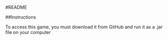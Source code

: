 #README

##Instructions

To access this game, you must download it from GitHub and run it as a .jar file on your computer
